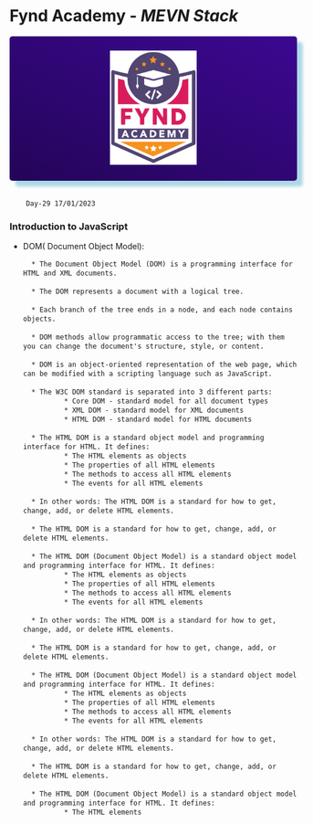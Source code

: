 # Fynd Academy - _MEVN Stack_

<center>

<div style="padding:25px 0 25px 0 ;background: linear-gradient(25deg, #000000, #5d0ce4);background-size: 400% 400%;color:#fff;border-radius:5px;box-shadow: 10px 10px 5px lightblue;">

<img style="background:transparent" src="../assets/6037ed523cde7f1958341705_logo-removebg-preview.png" height="200"/>


</div>
</center>
<br/>

        Day-29 17/01/2023


### Introduction to JavaScript 

* DOM( Document Object Model):

        
        * The Document Object Model (DOM) is a programming interface for HTML and XML documents.
        
        * The DOM represents a document with a logical tree.
        
        * Each branch of the tree ends in a node, and each node contains objects.
        
        * DOM methods allow programmatic access to the tree; with them you can change the document's structure, style, or content.
        
        * DOM is an object-oriented representation of the web page, which can be modified with a scripting language such as JavaScript.
        
        * The W3C DOM standard is separated into 3 different parts:
                * Core DOM - standard model for all document types
                * XML DOM - standard model for XML documents
                * HTML DOM - standard model for HTML documents
        
        * The HTML DOM is a standard object model and programming interface for HTML. It defines:
                * The HTML elements as objects
                * The properties of all HTML elements
                * The methods to access all HTML elements
                * The events for all HTML elements
        
        * In other words: The HTML DOM is a standard for how to get, change, add, or delete HTML elements.
        
        * The HTML DOM is a standard for how to get, change, add, or delete HTML elements.
        
        * The HTML DOM (Document Object Model) is a standard object model and programming interface for HTML. It defines:
                * The HTML elements as objects
                * The properties of all HTML elements
                * The methods to access all HTML elements
                * The events for all HTML elements
        
        * In other words: The HTML DOM is a standard for how to get, change, add, or delete HTML elements.
        
        * The HTML DOM is a standard for how to get, change, add, or delete HTML elements.
        
        * The HTML DOM (Document Object Model) is a standard object model and programming interface for HTML. It defines:
                * The HTML elements as objects
                * The properties of all HTML elements
                * The methods to access all HTML elements
                * The events for all HTML elements
        
        * In other words: The HTML DOM is a standard for how to get, change, add, or delete HTML elements.
        
        * The HTML DOM is a standard for how to get, change, add, or delete HTML elements.
        
        * The HTML DOM (Document Object Model) is a standard object model and programming interface for HTML. It defines:
                * The HTML elements


